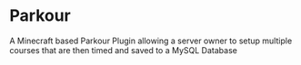 # Parkour
A Minecraft based Parkour Plugin allowing a server owner to setup multiple courses that are then timed and saved to a MySQL Database
